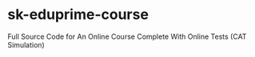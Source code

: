 # sk-eduprime-course
Full Source Code for An Online Course Complete With Online Tests (CAT Simulation)
